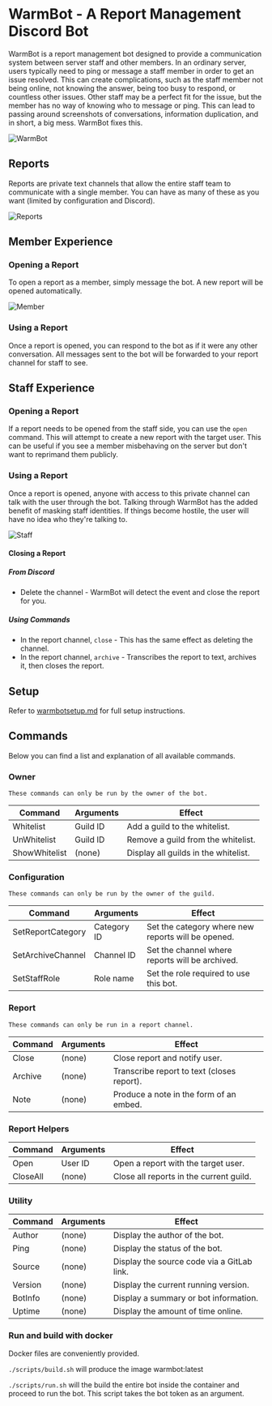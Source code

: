 # WarmBot - A Report Management Discord Bot

WarmBot is a report management bot designed to provide a communication system between server staff and other members.
In an ordinary server, users typically need to ping or message a staff member in order to get an issue resolved.
This can create complications, such as the staff member not being online, not knowing the answer, being too busy to respond, or countless other issues.
Other staff may be a perfect fit for the issue, but the member has no way of knowing who to message or ping.
This can lead to passing around screenshots of conversations, information duplication, and in short, a big mess.
WarmBot fixes this.

![WarmBot](https://i.imgur.com/EJEC0Eu.png)

## Reports
Reports are private text channels that allow the entire staff team to communicate with a single member.
You can have as many of these as you want (limited by configuration and Discord).

![Reports](https://i.imgur.com/7vgwc9E.png)

## Member Experience
### Opening a Report
To open a report as a member, simply message the bot.
A new report will be opened automatically.

![Member](https://i.imgur.com/tf9k6PI.png)

### Using a Report
Once a report is opened, you can respond to the bot as if it were any other conversation.
All messages sent to the bot will be forwarded to your report channel for staff to see.

## Staff Experience
### Opening a Report
If a report needs to be opened from the staff side, you can use the `open` command.
This will attempt to create a new report with the target user.
This can be useful if you see a member misbehaving on the server but don't want to reprimand them publicly.

### Using a Report
Once a report is opened, anyone with access to this private channel can talk with the user through the bot.
Talking through WarmBot has the added benefit of masking staff identities.
If things become hostile, the user will have no idea who they're talking to.

![Staff](https://i.imgur.com/tRLMPwj.png)

#### Closing a Report
##### From Discord
 * Delete the channel - WarmBot will detect the event and close the report for you.

##### Using Commands
 * In the report channel, `close` - This has the same effect as deleting the channel.
 * In the report channel, `archive` - Transcribes the report to text, archives it, then closes the report.

## Setup
Refer to [warmbotsetup.md](warmbotsetup.md) for full setup instructions.

## Commands
Below you can find a list and explanation of all available commands.

### Owner

`These commands can only be run by the owner of the bot.`

| Command       | Arguments | Effect                                |
| ------        | ------    | ------                                |
| Whitelist     | Guild ID  | Add a guild to the whitelist.         |
| UnWhitelist   | Guild ID  | Remove a guild from the whitelist.    |
| ShowWhitelist | (none)    | Display all guilds in the whitelist.  |

### Configuration

`These commands can only be run by the owner of the guild.`

| Command           | Arguments     | Effect                                            |
| ------            | ------        | ------                                            |
| SetReportCategory | Category ID   | Set the category where new reports will be opened.|
| SetArchiveChannel | Channel ID    | Set the channel where reports will be archived.   |
| SetStaffRole      | Role name     | Set the role required to use this bot.            |

### Report

`These commands can only be run in a report channel.`

| Command   | Arguments | Effect                                    |
| ------    | ------    | ------                                    |
| Close     | (none)    | Close report and notify user.             |
| Archive   | (none)    | Transcribe report to text (closes report).|
| Note      | (none)    | Produce a note in the form of an embed.   |

### Report Helpers

| Command   | Arguments | Effect                                    |
| ------    | ------    | ------                                    |
| Open      | User ID   | Open a report with the target user.       |
| CloseAll  | (none)    | Close all reports in the current guild.   |

### Utility

| Command   | Arguments | Effect                                    |
| ------    | ------    | ------                                    |
| Author    | (none)    | Display the author of the bot.            |
| Ping      | (none)    | Display the status of the bot.            |
| Source    | (none)    | Display the source code via a GitLab link.|
| Version   | (none)    | Display the current running version.      |
| BotInfo   | (none)    | Display a summary or bot information.     |
| Uptime    | (none)    | Display the amount of time online.        |

### Run and build with docker
Docker files are conveniently provided. 

`./scripts/build.sh` will produce the image warmbot:latest

`./scripts/run.sh` will the build the entire bot inside the container
and proceed to run the bot. This script takes the bot token as an argument.